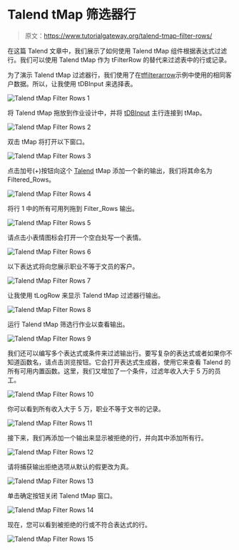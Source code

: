 # Talend tMap 筛选器行

> 原文：<https://www.tutorialgateway.org/talend-tmap-filter-rows/>

在这篇 Talend 文章中，我们展示了如何使用 Talend tMap 组件根据表达式过滤行。我们可以使用 Talend tMap 作为 tFilterRow 的替代来过滤表中的行或记录。

为了演示 Talend tMap 过滤器行，我们使用了在[tffilterarrow](https://www.tutorialgateway.org/talend-filter-rows/)示例中使用的相同客户数据。所以，让我使用 tDBInput 来选择表。

![Talend tMap Filter Rows 1](img/a1c2fb904c2913922dc4c8e9f471f161.png)

将 Talend tMap 拖放到作业设计中，并将 [tDBInput](https://www.tutorialgateway.org/connect-talend-to-sql-server/) 主行连接到 tMap。

![Talend tMap Filter Rows 2](img/d47d69bd58b3e57dac9f4079aee60390.png)

双击 tMap 将打开以下窗口。

![Talend tMap Filter Rows 3](img/8dc1fa0e1170d66f2d1782241fef3fe0.png)

点击加号(+)按钮向这个 [Talend](https://www.tutorialgateway.org/talend-tutorial/) tMap 添加一个新的输出，我们将其命名为 Filtered_Rows。

![Talend tMap Filter Rows 4](img/96fcd86cb486ad575cb66d0a10b4345f.png)

将行 1 中的所有可用列拖到 Filter_Rows 输出。

![Talend tMap Filter Rows 5](img/17cda29c5e233b16595465213a8704bd.png)

请点击小表情图标会打开一个空白处写一个表情。

![Talend tMap Filter Rows 6](img/7179544cb8ba413667f311439669335e.png)

以下表达式将向您展示职业不等于文员的客户。

![Talend tMap Filter Rows 7](img/e82957d9092d574f3d788af5b53d03d6.png)

让我使用 tLogRow 来显示 Talend tMap 过滤器行输出。

![Talend tMap Filter Rows 8](img/4e75ed3eece285b1562506385825cc23.png)

运行 Talend tMap 筛选行作业以查看输出。

![Talend tMap Filter Rows 9](img/d652980055823c14ad23d377ee1a1986.png)

我们还可以编写多个表达式或条件来过滤输出行。要写复杂的表达式或者如果你不知道函数名，请点击浏览按钮。它会打开表达式生成器，使用它来查看 Talend 的所有可用内置函数。这里，我们又增加了一个条件，过滤年收入大于 5 万的员工。

![Talend tMap Filter Rows 10](img/5bd749b65b506c47c121b18802f2bd2a.png)

你可以看到所有收入大于 5 万，职业不等于文书的记录。

![Talend tMap Filter Rows 11](img/b20984a10322f45a4dbeddb41d2a2098.png)

接下来，我们再添加一个输出来显示被拒绝的行，并向其中添加所有行。

![Talend tMap Filter Rows 12](img/85897f36e6e42113f448f619de0e3f0b.png)

请将捕获输出拒绝选项从默认的假更改为真。

![Talend tMap Filter Rows 13](img/51064bca4997ba5cd221157acd96d207.png)

单击确定按钮关闭 Talend tMap 窗口。

![Talend tMap Filter Rows 14](img/292efdd5117130e7da8851c7bb8d7497.png)

现在，您可以看到被拒绝的行或不符合表达式的行。

![Talend tMap Filter Rows 15](img/a61431e6a328e048c4046901fd3b7abb.png)